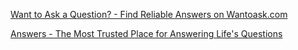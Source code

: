 
[Want to Ask a Question? - Find Reliable Answers on Wantoask.com](https://www.wantoask.com/)

[Answers - The Most Trusted Place for Answering Life's Questions](https://www.answers.com/)
